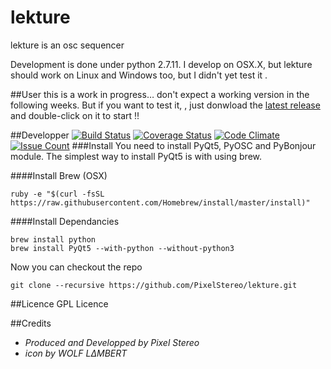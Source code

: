 # lekture
lekture is an osc sequencer

Development is done under python 2.7.11.
I develop on OSX.X, but lekture should work on Linux and Windows too, but I didn't yet test it .

##User
this is a work in progress… don't expect a working version in the following weeks. But if you want to test it, , just donwload the [latest release](http://github.com/PixelStereo/lekture/releases/latest) and double-click on it to start !!

##Developper
[![Build Status](https://travis-ci.org/PixelStereo/lekture.svg?branch=master)](https://travis-ci.org/PixelStereo/lekture)
[![Coverage Status](https://coveralls.io/repos/PixelStereo/lekture/badge.svg?branch=master&service=github)](https://coveralls.io/github/PixelStereo/lekture?branch=master)
[![Code Climate](https://codeclimate.com/github/PixelStereo/lekture/badges/gpa.svg)](https://codeclimate.com/github/PixelStereo/lekture)
[![Issue Count](https://codeclimate.com/github/PixelStereo/lekture/badges/issue_count.svg)](https://codeclimate.com/github/PixelStereo/lekture)
###Install
You need to install PyQt5, PyOSC and PyBonjour module. The simplest way to install PyQt5 is with using brew.

####Install Brew (OSX)

    ruby -e "$(curl -fsSL https://raw.githubusercontent.com/Homebrew/install/master/install)"

####Install Dependancies

    brew install python
    brew install PyQt5 --with-python --without-python3

Now you can checkout the repo

    git clone --recursive https://github.com/PixelStereo/lekture.git
    
##Licence
GPL Licence

##Credits
* *Produced and Developped by Pixel Stereo*
* *icon by WOLF LΔMBERT*

